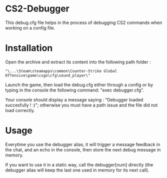 # CS2-Debugger
This debug.cfg file helps in the process of debugging CS2 commands when working on a config file.

# Installation
Open the archive and extract its content into the following path folder :

    "\...\Steam\steamapps\common\Counter-Strike Global Offensive\game\csgo\cfg\sound_player\"

Launch the game, then load the debug.cfg either through a config or by typing in the console the following command: "exec debugger.cfg".

Your console should display a message saying : "Debugger loaded succesfully ! :)"; otherwise you must have a path issue and the file did not load correctly.

# Usage

Everytime you use the debugger alias, it will trigger a message feedback in the chat, and an echo in the console, then store the next debug message in memory.

If you want to use it in a static way, call the debugger[num] directly (the debugger alias will keep the last one used in memory for its next call).
